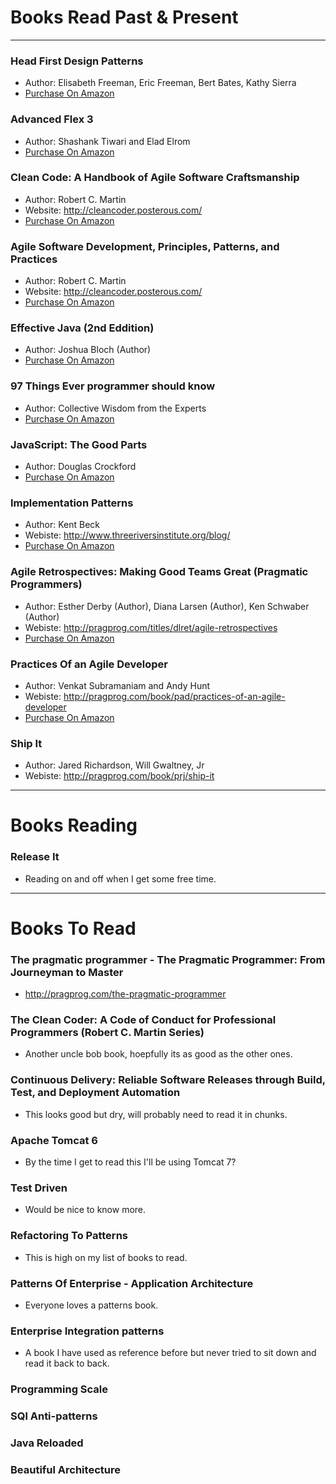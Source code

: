 # Books Read Past & Present #

---------------------------------------

### Head First Design Patterns ###
* Author: Elisabeth Freeman, Eric Freeman, Bert Bates, Kathy Sierra
* <a href="http://www.amazon.com/First-Design-Patterns-Elisabeth-Freeman/dp/0596007124/ref=sr_1_1?s=books&ie=UTF8&qid=1298636150&sr=1-1">Purchase On Amazon</a>


### Advanced Flex 3 ###
* Author: Shashank Tiwari and Elad Elrom 
* <a href="http://www.amazon.com/AdvancED-Flex-3-Shashank-Tiwari/dp/1430210273/ref=sr_1_1?s=books&ie=UTF8&qid=1298636202&sr=1-1">Purchase On Amazon</a>


### Clean Code: A Handbook of Agile Software Craftsmanship ###
* Author: Robert C. Martin
* Website: http://cleancoder.posterous.com/
* <a href="http://www.amazon.com/Clean-Code-Handbook-Software-Craftsmanship/dp/0132350882">Purchase On Amazon</a>


### Agile Software Development, Principles, Patterns, and Practices ###
* Author: Robert C. Martin
* Website: http://cleancoder.posterous.com/
* <a href="http://www.amazon.com/Software-Development-Principles-Patterns-Practices/dp/0135974445/ref=sr_1_3?s=books&ie=UTF8&qid=1298636232&sr=1-3">Purchase On Amazon</a>


### Effective Java (2nd Eddition) ###
* Author: Joshua Bloch (Author)
* <a href="http://www.amazon.com/Effective-Java-2nd-Joshua-Bloch/dp/0321356683/ref=sr_1_fkmr0_1?ie=UTF8&qid=1298636251&sr=1-1-fkmr0">Purchase On Amazon</a>


### 97 Things Ever programmer should know ###
* Author: Collective Wisdom from the Experts
* <a href="http://www.amazon.com/K-Henneys97-Things-Every-Programmer-Should/dp/B003UPOS9Q/ref=sr_1_fkmr1_3?ie=UTF8&qid=1298636297&sr=1-3-fkmr1">Purchase On Amazon</a>


### JavaScript: The Good Parts ###
* Author: Douglas Crockford
* <a href="http://www.amazon.com/JavaScript-Good-Parts-Douglas-Crockford/dp/0596517742/ref=sr_1_1?s=books&ie=UTF8&qid=1298636355&sr=1-1">Purchase On Amazon</a>


### Implementation Patterns ###
* Author: Kent Beck
* Webiste: http://www.threeriversinstitute.org/blog/
* <a href="http://www.amazon.com/Implementation-Patterns-Kent-Beck/dp/0321413091/ref=sr_1_1?ie=UTF8&s=books&qid=1298636506&sr=1-1">Purchase On Amazon</a>


### Agile Retrospectives: Making Good Teams Great (Pragmatic Programmers) ###
* Author: Esther Derby (Author), Diana Larsen (Author), Ken Schwaber (Author) 
* Webiste: http://pragprog.com/titles/dlret/agile-retrospectives
* <a href="http://www.amazon.co.uk/Agile-Retrospectives-Making-Pragmatic-Programmers/dp/0977616649/ref=sr_1_1?ie=UTF8&qid=1300450047&sr=8-1">Purchase On Amazon</a>


### Practices Of an Agile Developer ###
* Author: Venkat Subramaniam and Andy Hunt
* Webiste: http://pragprog.com/book/pad/practices-of-an-agile-developer
* <a href="http://www.amazon.com/Practices-Agile-Developer-Pragmatic-Bookshelf/dp/097451408X">Purchase On Amazon</a>

### Ship It ###
* Author: Jared Richardson, Will Gwaltney, Jr
* Webiste: http://pragprog.com/book/prj/ship-it

---------------------------------------

# Books Reading #

### Release It ###
* Reading on and off when I get some free time. 

---------------------------------------

# Books To Read #

### The pragmatic programmer - The Pragmatic Programmer: From Journeyman to Master ###
* http://pragprog.com/the-pragmatic-programmer

### The Clean Coder: A Code of Conduct for Professional Programmers (Robert C. Martin Series) ###
* Another uncle bob book, hoepfully its as good as the other ones. 

### Continuous Delivery: Reliable Software Releases through Build, Test, and Deployment Automation ###
* This looks good but dry, will probably need to read it in chunks. 

### Apache Tomcat 6 ###
* By the time I get to read this I'll be using Tomcat 7?

### Test Driven ###
* Would be nice to know more.

### Refactoring To Patterns ###
* This is high on my list of books to read. 

### Patterns Of Enterprise - Application Architecture ###
* Everyone loves a patterns book.

### Enterprise Integration patterns ###
* A book I have used as reference before but never tried to sit down and read it back to back. 

### Programming Scale ###

### SQl Anti-patterns ###

### Java Reloaded ###

### Beautiful Architecture ###
